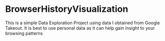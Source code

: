 # BrowserHistoryVisualization
This is a simple Data Exploration Project using data I obtained from Google Takeout.
It is best to use personal data as it can help gain insight to your browsing patterns
